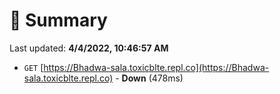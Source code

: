 # 📖 Summary
Last updated: **4/4/2022, 10:46:57 AM**

- `GET` [https://Bhadwa-sala.toxicblte.repl.co](https://Bhadwa-sala.toxicblte.repl.co) - **Down** (478ms)
